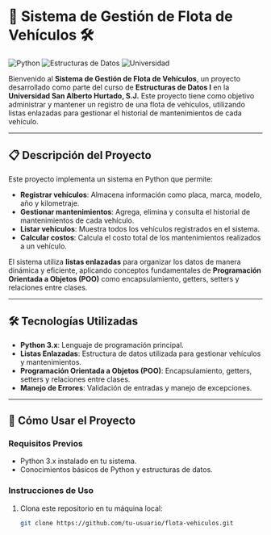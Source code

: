 # 🚗 Sistema de Gestión de Flota de Vehículos 🛠️

![Python](https://img.shields.io/badge/Python-3.x-blue?logo=python&logoColor=white)
![Estructuras de Datos](https://img.shields.io/badge/Estructuras_de_Datos-Listas_Enlazadas-green)
![Universidad](https://img.shields.io/badge/Universidad-San_Alberto_Hurtado-red)

Bienvenido al **Sistema de Gestión de Flota de Vehículos**, un proyecto desarrollado como parte del curso de **Estructuras de Datos I** en la **Universidad San Alberto Hurtado, S.J.** Este proyecto tiene como objetivo administrar y mantener un registro de una flota de vehículos, utilizando listas enlazadas para gestionar el historial de mantenimientos de cada vehículo.

---

## 📋 Descripción del Proyecto

Este proyecto implementa un sistema en Python que permite:

- **Registrar vehículos**: Almacena información como placa, marca, modelo, año y kilometraje.
- **Gestionar mantenimientos**: Agrega, elimina y consulta el historial de mantenimientos de cada vehículo.
- **Listar vehículos**: Muestra todos los vehículos registrados en el sistema.
- **Calcular costos**: Calcula el costo total de los mantenimientos realizados a un vehículo.

El sistema utiliza **listas enlazadas** para organizar los datos de manera dinámica y eficiente, aplicando conceptos fundamentales de **Programación Orientada a Objetos (POO)** como encapsulamiento, getters, setters y relaciones entre clases.

---

## 🛠️ Tecnologías Utilizadas

- **Python 3.x**: Lenguaje de programación principal.
- **Listas Enlazadas**: Estructura de datos utilizada para gestionar vehículos y mantenimientos.
- **Programación Orientada a Objetos (POO)**: Encapsulamiento, getters, setters y relaciones entre clases.
- **Manejo de Errores**: Validación de entradas y manejo de excepciones.

---

## 🚀 Cómo Usar el Proyecto

### Requisitos Previos

- Python 3.x instalado en tu sistema.
- Conocimientos básicos de Python y estructuras de datos.

### Instrucciones de Uso

1. Clona este repositorio en tu máquina local:
   ```bash
   git clone https://github.com/tu-usuario/flota-vehiculos.git
